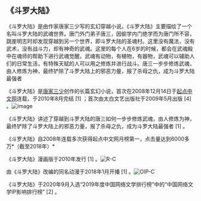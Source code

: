 ## 《斗罗大陆》

《斗罗大陆》是由作家唐家三少写的玄幻穿越小说。《斗罗大陆》主要描绘了一个名叫斗罗大陆的武魂世界。唐门外门弟子唐三，因偷学内门绝学而为唐门所不容，跳崖明志时却发现穿越到另一个世界，即斗罗大陆的圣魂村。这里没有魔法，没有武术，没有战斗力，却有神奇的武魂。这里的每个人在6岁的时候，都会在武魂殿中在魂师的帮助下进行武魂觉醒。武魂有动物，有植物，有器物，武魂可以辅助人们的日常生活，有特殊天赋的人可以用之修炼并进行战斗。唐三一步步修炼武魂，由人修炼为神，最终铲除了斗罗大陆上的邪恶力量，报了杀母之仇，成为斗罗大陆最强者

《斗罗大陆》是[唐家三少](https://baike.baidu.com/item/唐家三少/1855351?fromModule=lemma_inlink)创作的长篇玄幻小说，首次在2008年12月14日于[起点中文网](https://baike.baidu.com/item/起点中文网/2374551?fromModule=lemma_inlink)连载，于2010年8月完结 [1] ；首次由太白文艺出版社于2009年5月出版 [4] 。![image](https://user-images.githubusercontent.com/119746609/208224938-f65abd12-4b41-4099-b869-fe0cb83bd383.png)


《斗罗大陆》讲述了穿越到斗罗大陆的唐三如何一步步修炼武魂，由人修炼为神，最终铲除了斗罗大陆上的邪恶力量，报了杀母之仇，成为斗罗大陆最强者 [1] 。

《斗罗大陆》自2008年连载多次获得起点中文网月榜第一，点击量达到6000多万*（截至2018年）* 

《斗罗大陆》漫画版于2010年发行 [1] 。![R-C](https://cdn.jsdeliver.net/gh/2015748485/image/R-C.jpg)

由《斗罗大陆》改编的同名动漫于2018年1月开播 [1] 。![OIP-C](https://cdn.jsdeliver.net/gh/2015748485/image/OIP-C.jpg)

《斗罗大陆》于2020年9月入选“2019年度中国网络文学排行榜”中的“中国网络文学IP影响排行榜” [2] 。
